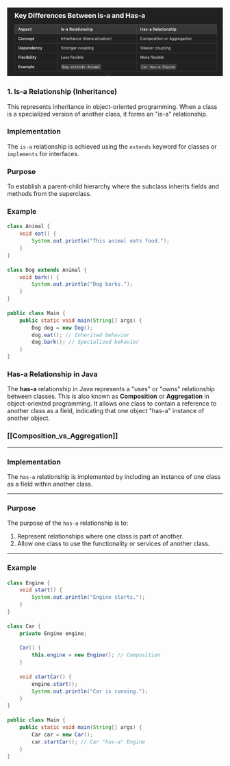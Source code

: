 ![img.png](img.png)
### **1. Is-a Relationship (Inheritance)**

This represents inheritance in object-oriented programming. When a class is a specialized version of another class, it forms an "is-a" relationship.

### **Implementation**
The `is-a` relationship is achieved using the `extends` keyword for classes or `implements` for interfaces.

### **Purpose**
To establish a parent-child hierarchy where the subclass inherits fields and methods from the superclass.

### **Example**
```java
class Animal {
    void eat() {
        System.out.println("This animal eats food.");
    }
}

class Dog extends Animal {
    void bark() {
        System.out.println("Dog barks.");
    }
}

public class Main {
    public static void main(String[] args) {
        Dog dog = new Dog();
        dog.eat(); // Inherited behavior
        dog.bark(); // Specialized behavior
    }
}
```

### **Has-a Relationship in Java**

The **has-a** relationship in Java represents a "uses" or "owns" relationship between classes. This is also known as **Composition** or **Aggregation** in object-oriented programming. It allows one class to contain a reference to another class as a field, indicating that one object "has-a" instance of another object.

### [[Composition_vs_Aggregation]]

---

### **Implementation**

The `has-a` relationship is implemented by including an instance of one class as a field within another class.

---

### **Purpose**

The purpose of the `has-a` relationship is to:
1. Represent relationships where one class is part of another.
2. Allow one class to use the functionality or services of another class.

---

### **Example**

```java
class Engine {
    void start() {
        System.out.println("Engine starts.");
    }
}

class Car {
    private Engine engine;

    Car() {
        this.engine = new Engine(); // Composition
    }

    void startCar() {
        engine.start();
        System.out.println("Car is running.");
    }
}

public class Main {
    public static void main(String[] args) {
        Car car = new Car();
        car.startCar(); // Car "has-a" Engine
    }
}
```